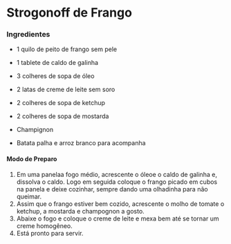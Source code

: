 #  **Strogonoff de Frango** 

### **Ingredientes**

+ 1 quilo de peito de frango sem pele

+ 1 tablete de caldo de galinha

+ 3 colheres de sopa de óleo

+ 2 latas de creme de leite sem soro

+ 2 colheres de sopa de ketchup

+ 2 colheres de sopa de mostarda

+ Champignon

+ Batata palha e arroz branco para acompanha

#### **Modo de Preparo**

1. Em uma panelaa fogo médio, acrescente o óleoe o caldo de galinha e, dissolva o caldo. Logo em seguida coloque o frango picado em cubos na panela e deixe cozinhar, sempre dando uma olhadinha para não queimar.
2. Assim que o frango estiver bem cozido, acrescente o molho de tomate o ketchup, a mostarda e champognon a gosto.
3. Abaixe o fogo e coloque o creme de leite e mexa bem até se tornar um creme homogêneo.
4. Está pronto para servir.
